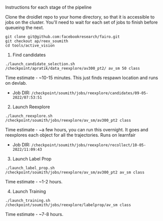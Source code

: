 Instructions for each stage of the pipeline

Clone the droidlet repo to your home directory, so that it is accessible to jobs on the cluster. You'll need to wait for each set of jobs to finish before queueing the next. 
```
git clone git@github.com:facebookresearch/fairo.git
git checkout ap/reex_soumith
cd tools/active_vision
```

1. Find candidates

`./launch_candidate_selection.sh /checkpoint/apratik/data_reexplore/av300_pt2/ av_sm 50 class`

Time estimate - ~10-15 minutes. This just finds respawn location and runs on devlab.

- Job DIR: `/checkpoint/soumith/jobs/reexplore/candidates/09-05-2022/07:53:51`

2. Launch Reexplore

`./launch_reexplore.sh /checkpoint/soumith/jobs/reexplore/av_sm/av300_pt2 class`

Time estimate - ~a few hours, you can run this overnight. It goes and reexplores each object for all the trajectories. Runs on learnfair

- Job DIR: `/checkpoint/soumith/jobs/reexplore/recollect/10-05-2022/11:09:43`

3. Launch Label Prop

`./launch_label_prop.sh /checkpoint/soumith/jobs/reexplore/av_sm/av300_pt2 av_sm class`

Time estimate - ~1-2 hours.

4. Launch Training

`./launch_training.sh /checkpoint/soumith/jobs/reexplore/labelprop/av_sm class`

Time estimate - ~7-8 hours.
